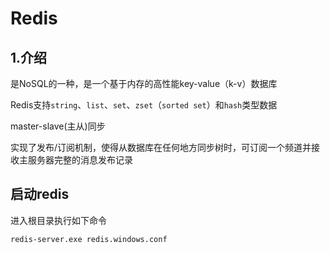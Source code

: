 # Redis 

## 1.介绍

是NoSQL的一种，是一个基于内存的高性能key-value（k-v）数据库

Redis支持`string`、`list`、`set`、`zset`（`sorted set`）和`hash`类型数据

master-slave(主从)同步

实现了发布/订阅机制，使得从数据库在任何地方同步树时，可订阅一个频道并接收主服务器完整的消息发布记录





## 启动redis

进入根目录执行如下命令

`redis-server.exe redis.windows.conf`